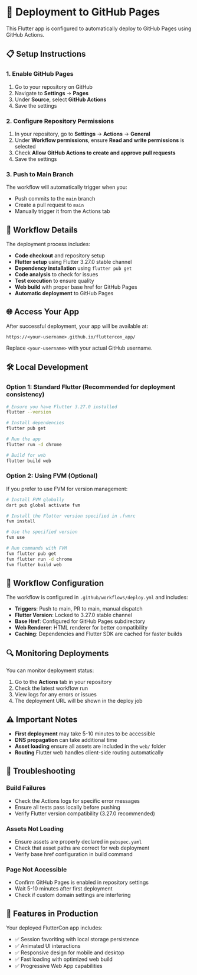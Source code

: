 # 🚀 Deployment to GitHub Pages

This Flutter app is configured to automatically deploy to GitHub Pages using GitHub Actions.

## 📋 Setup Instructions

### 1. Enable GitHub Pages

1. Go to your repository on GitHub
2. Navigate to **Settings** → **Pages**
3. Under **Source**, select **GitHub Actions**
4. Save the settings

### 2. Configure Repository Permissions

1. In your repository, go to **Settings** → **Actions** → **General**
2. Under **Workflow permissions**, ensure **Read and write permissions** is selected
3. Check **Allow GitHub Actions to create and approve pull requests**
4. Save the settings

### 3. Push to Main Branch

The workflow will automatically trigger when you:
- Push commits to the `main` branch
- Create a pull request to `main`
- Manually trigger it from the Actions tab

## 🔧 Workflow Details

The deployment process includes:

- **Code checkout** and repository setup
- **Flutter setup** using Flutter 3.27.0 stable channel
- **Dependency installation** using `flutter pub get`
- **Code analysis** to check for issues
- **Test execution** to ensure quality
- **Web build** with proper base href for GitHub Pages
- **Automatic deployment** to GitHub Pages

## 🌐 Access Your App

After successful deployment, your app will be available at:
```
https://<your-username>.github.io/fluttercon_app/
```

Replace `<your-username>` with your actual GitHub username.

## 🛠️ Local Development

### Option 1: Standard Flutter (Recommended for deployment consistency)

```bash
# Ensure you have Flutter 3.27.0 installed
flutter --version

# Install dependencies
flutter pub get

# Run the app
flutter run -d chrome

# Build for web
flutter build web
```

### Option 2: Using FVM (Optional)

If you prefer to use FVM for version management:

```bash
# Install FVM globally
dart pub global activate fvm

# Install the Flutter version specified in .fvmrc
fvm install

# Use the specified version
fvm use

# Run commands with FVM
fvm flutter pub get
fvm flutter run -d chrome
fvm flutter build web
```

## 📝 Workflow Configuration

The workflow is configured in `.github/workflows/deploy.yml` and includes:

- **Triggers**: Push to main, PR to main, manual dispatch
- **Flutter Version**: Locked to 3.27.0 stable channel
- **Base Href**: Configured for GitHub Pages subdirectory
- **Web Renderer**: HTML renderer for better compatibility
- **Caching**: Dependencies and Flutter SDK are cached for faster builds

## 🔍 Monitoring Deployments

You can monitor deployment status:

1. Go to the **Actions** tab in your repository
2. Check the latest workflow run
3. View logs for any errors or issues
4. The deployment URL will be shown in the deploy job

## ⚠️ Important Notes

- **First deployment** may take 5-10 minutes to be accessible
- **DNS propagation** can take additional time
- **Asset loading** ensure all assets are included in the `web/` folder
- **Routing** Flutter web handles client-side routing automatically

## 🐛 Troubleshooting

### Build Failures
- Check the Actions logs for specific error messages
- Ensure all tests pass locally before pushing
- Verify Flutter version compatibility (3.27.0 recommended)

### Assets Not Loading
- Ensure assets are properly declared in `pubspec.yaml`
- Check that asset paths are correct for web deployment
- Verify base href configuration in build command

### Page Not Accessible
- Confirm GitHub Pages is enabled in repository settings
- Wait 5-10 minutes after first deployment
- Check if custom domain settings are interfering

## 🎉 Features in Production

Your deployed FlutterCon app includes:
- ✅ Session favoriting with local storage persistence
- ✅ Animated UI interactions
- ✅ Responsive design for mobile and desktop
- ✅ Fast loading with optimized web build
- ✅ Progressive Web App capabilities 